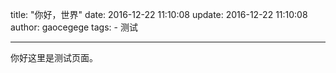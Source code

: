 title: "你好，世界"
date: 2016-12-22 11:10:08
update: 2016-12-22 11:10:08
author: gaocegege
tags:
    - 测试

---

你好这里是测试页面。
